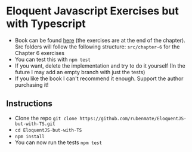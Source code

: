 # Eloquent Javascript Exercises but with Typescript

-   Book can be found [here](https://eloquentjavascript.net) (the exercises are at the end of the chapter). Src folders will follow the following structure: `src/chapter-6` for the Chapter 6 exercises
-   You can test this with `npm test`
-   If you want, delete the implementation and try to do it yourself (In the future I may add an empty branch with just the tests)
-   If you like the book I can't recommend it enough. Support the author purchasing it!

## Instructions

-   Clone the repo `git clone https://github.com/rubenmate/EloquentJS-but-with-TS.git`
-   `cd EloquentJS-but-with-TS`
-   `npm install`
-   You can now run the tests `npm test`
